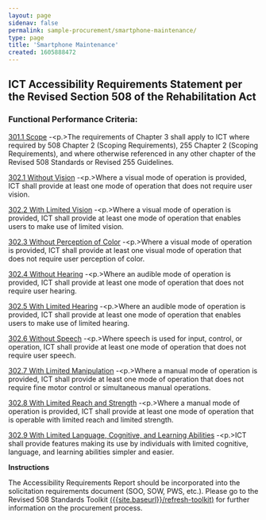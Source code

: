 ```yaml
---
layout: page 
sidenav: false 
permalink: sample-procurement/smartphone-maintenance/
type: page
title: 'Smartphone Maintenance'
created: 1605888472
---
```


## **ICT Accessibility Requirements Statement per the Revised Section 508 of the Rehabilitation Act**

### **Functional Performance Criteria:**

[301.1 Scope][1] -<p.>The requirements of Chapter 3 shall apply to ICT where required by 508 Chapter 2 (Scoping Requirements), 255 Chapter 2 (Scoping Requirements), and where otherwise referenced in any other chapter of the Revised 508 Standards or Revised 255 Guidelines.</p> 

[302.1 Without Vision][2] -<p.>Where a visual mode of operation is provided, ICT shall provide at least one mode of operation that does not require user vision.</p> 

[302.2 With Limited Vision][2] -<p.>Where a visual mode of operation is provided, ICT shall provide at least one mode of operation that enables users to make use of limited vision.</p> 

[302.3 Without Perception of Color][2] -<p.>Where a visual mode of operation is provided, ICT shall provide at least one visual mode of operation that does not require user perception of color.</p> 

[302.4 Without Hearing][2] -<p.>Where an audible mode of operation is provided, ICT shall provide at least one mode of operation that does not require user hearing.</p> 

[302.5 With Limited Hearing][2] -<p.>Where an audible mode of operation is provided, ICT shall provide at least one mode of operation that enables users to make use of limited hearing.</p> 

[302.6 Without Speech][2] -<p.>Where speech is used for input, control, or operation, ICT shall provide at least one mode of operation that does not require user speech.</p> 

[302.7 With Limited Manipulation][2] -<p.>Where a manual mode of operation is provided, ICT shall provide at least one mode of operation that does not require fine motor control or simultaneous manual operations.</p> 

[302.8 With Limited Reach and Strength][2] -<p.>Where a manual mode of operation is provided, ICT shall provide at least one mode of operation that is operable with limited reach and limited strength.</p> 

[302.9 With Limited Language, Cognitive, and Learning Abilities][2] -<p.>ICT shall provide features making its use by individuals with limited cognitive, language, and learning abilities simpler and easier.</p> 

  


**Instructions**

The Accessibility Requirements Report should be incorporated into the solicitation requirements document (SOO, SOW, PWS, etc.). Please go to the Revised 508 Standards Toolkit [({{site.baseurl}}/refresh-toolkit)][3] for further information on the procurement process.

 [1]: {{site.baseurl}}/ict-accessibility#e301_1
 [2]: {{site.baseurl}}/ict-accessibility#e302_1
 [3]: {{site.baseurl}}/refresh-toolkit